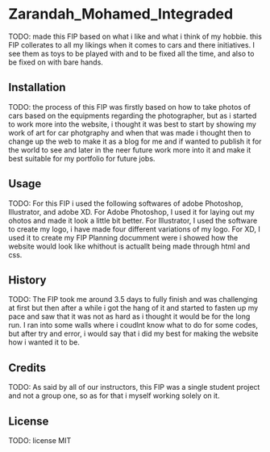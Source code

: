 # Zarandah_Mohamed_Integraded

TODO: made this FIP based on what i like and what i think of my hobbie. this FIP collerates to all my likings when it comes to cars and there initiatives. I see them as toys to be played with and to be fixed all the time, and also to be fixed on with bare hands.

## Installation

TODO: the process of this FIP was firstly based on how to take photos of cars based on the equipments regarding the photographer, but as i started to work more into the website, i thought it was best to start by showing my work of art for car photgraphy and when that was made i thought then to change up the web to make it as a blog for me and if wanted to publish it for the world to see and later in the neer future work more into it and make it best suitable for my portfolio for future jobs.

## Usage

TODO: For this FIP i used the following softwares of adobe Photoshop, Illustrator, and adobe XD.
      For Adobe Photoshop, I used it for laying out my ohotos and made it look a little bit better.
      For Illustrator, I used the software to create my logo, i have made four different variations of my logo.
      For XD, I used it to create my FIP Planning documment were i showed how the website would look like whithout is actuallt being made through html and css.

## History

TODO: The FIP took me around 3.5 days to fully finish and was challenging at first but then after a while i got the hang of it and started to fasten up my pace and saw that it was not as hard as i thought it would be for the long run. I ran into some walls where i coudlnt know what to do for some codes, but after try and error, i would say that i did my best for making the website how i wanted it to be.

## Credits

TODO: As said by all of our instructors, this FIP was a single student project and not a group one, so as for that i myself working solely on it.

## License

TODO: license MIT
